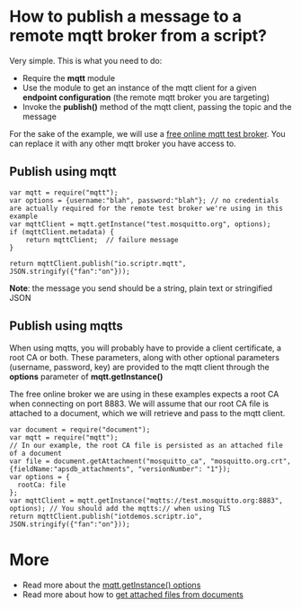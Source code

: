 # How to publish a message to a remote mqtt broker from a script?

Very simple. This is what you need to do:

- Require the **mqtt** module
- Use the module to get an instance of the mqtt client for a given **endpoint configuration** (the remote mqtt broker you are targeting)
- Invoke the **publish()** method of the mqtt client, passing the topic and the message

For the sake of the example, we will use a [free online mqtt test broker](https://test.mosquitto.org/). You can replace it with any other mqtt broker you have access to.

## Publish using mqtt 

```
var mqtt = require("mqtt");
var options = {username:"blah", password:"blah"}; // no credentials are actually required for the remote test broker we're using in this example
var mqttClient = mqtt.getInstance("test.mosquitto.org", options); 
if (mqttClient.metadata) {
    return mqttClient;  // failure message
}

return mqttClient.publish("io.scriptr.mqtt", JSON.stringify({"fan":"on"}));
```

**Note**: the message you send should be a string, plain text or stringified JSON

## Publish using mqtts

When using mqtts, you will probably have to provide a client certificate, a root CA or both. These parameters, along with other optional parameters (username, password, key) are provided to the mqtt client through the **options** parameter of **mqtt.getInstance()** 

The free online broker we are using in these examples expects a root CA when connecting on port 8883. We will assume that our root CA file is attached to a document, which we will retrieve and pass to the mqtt client.

```
var document = require("document");
var mqtt = require("mqtt");
// In our example, the root CA file is persisted as an attached file of a document 
var file = document.getAttachment("mosquitto_ca", "mosquitto.org.crt", {fieldName:"apsdb_attachments", "versionNumber": "1"});
var options = {
  rootCa: file  
};
var mqttClient = mqtt.getInstance("mqtts://test.mosquitto.org:8883", options); // You should add the mqtts:// when using TLS
return mqttClient.publish("iotdemos.scriptr.io", JSON.stringify({"fan":"on"}));
```
# More

- Read more about the [mqtt.getInstance() options](https://www.scriptr.io/documentation#documentation-mqtt-getInstance-endpointgetInstance)
- Read more about how to [get attached files from documents]()
